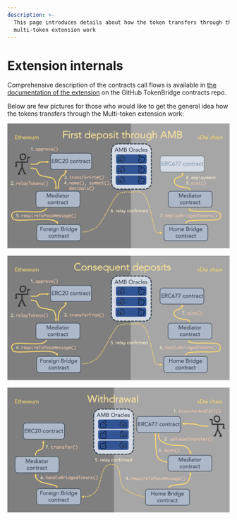 ```yaml
---
description: >-
  This page introduces details about how the token transfers through the
  multi-token extension work
---
```


# Extension internals

Comprehensive description of the contracts call flows is available in [the documentation of the extension](https://github.com/poanetwork/tokenbridge-contracts/blob/master/contracts/upgradeable_contracts/multi_amb_erc20_to_erc677/callflows.md) on the GitHub TokenBridge contracts repo.

Below are few pictures for those who would like to get the general idea how the tokens transfers through the Multi-token extension work:

![](../../.gitbook/assets/image%20%2857%29.png)

![](../../.gitbook/assets/image%20%2859%29.png)

![](../../.gitbook/assets/image%20%2867%29.png)

